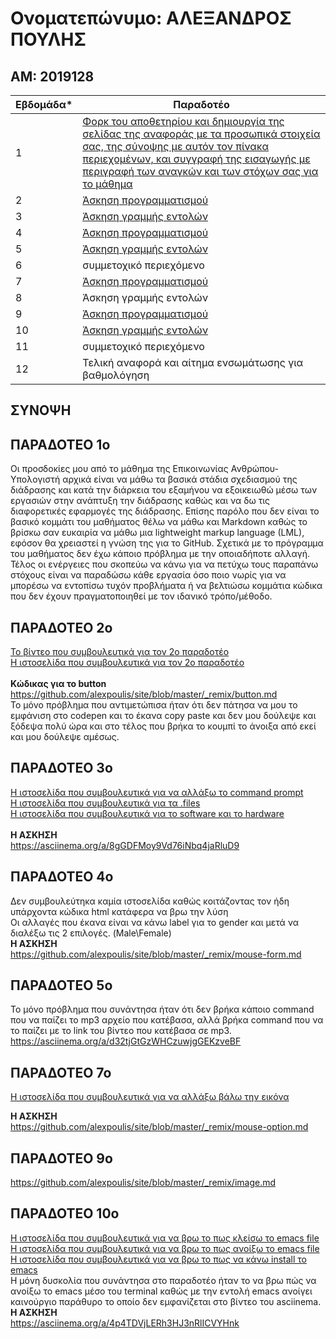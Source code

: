 # Ονοματεπώνυμο: ΑΛΕΞΑΝΔΡΟΣ ΠΟΥΛΗΣ

## ΑΜ: 2019128
| Εβδομάδα* | Παραδοτέο |
| --- | --- |
| 1 | [Φορκ του αποθετηρίου και δημιουργία της σελίδας της αναφοράς με τα προσωπικά στοιχεία σας, της σύνοψης με αυτόν τον πίνακα περιεχομένων, και συγγραφή της εισαγωγής με περιγραφή των αναγκών και των στόχων σας για το μάθημα](#παραδοτερο-1ο) |
| 2 | [Άσκηση προγραμματισμού](#παραδοτεο-2ο) |
| 3 | [Άσκηση γραμμής εντολών](#παραδοτεο-3ο) |
| 4 | [Άσκηση προγραμματισμού](#παραδοτεο-4ο) |
| 5 | [Άσκηση γραμμής εντολών](#παραδοτεο-5ο) |
| 6 | συμμετοχικό περιεχόμενο |
| 7 | [Άσκηση προγραμματισμού](#παραδοτεο-7ο) |
| 8 | Άσκηση γραμμής εντολών |
| 9 | [Άσκηση προγραμματισμού](#παραδοτεο-9ο) |
| 10 | [Άσκηση γραμμής εντολών](#παραδοτεο-10ο) |
| 11 | συμμετοχικό περιεχόμενο |
| 12 | Τελική αναφορά και αίτημα ενσωμάτωσης για βαθμολόγηση |


## ΣΥΝΟΨΗ

## ΠΑΡΑΔΟΤΕΟ 1ο
 Οι προσδοκίες μου από το μάθημα της Επικοινωνίας Ανθρώπου-Υπολογιστή αρχικά είναι να μάθω τα βασικά στάδια σχεδιασμού της διάδρασης και κατά την διάρκεια του εξαμήνου να εξοικειωθώ μέσω των εργασιών στην ανάπτυξη την διάδρασης καθώς και να δω τις διαφορετικές εφαρμογές της διάδρασης. Επίσης παρόλο που δεν είναι το βασικό κομμάτι του μαθήματος θέλω να μάθω και Markdown καθώς το βρίσκω σαν ευκαιρία να μάθω μια lightweight markup language (LML), εφόσον θα χρειαστεί η γνώση της για το GitHub. Σχετικά με το πρόγραμμα του μαθήματος δεν έχω κάποιο πρόβλημα με την οποιαδήποτε αλλαγή. Τέλος οι ενέργειες που σκοπεύω να κάνω για να πετύχω τους παραπάνω στόχους είναι να παραδώσω κάθε εργασία όσο ποιο νωρίς για να μπορέσω να εντοπίσω τυχόν προβλήματα ή να βελτιώσω κομμάτια κώδικα που δεν έχουν πραγματοποιηθεί με τον ιδανικό τρόπο/μέθοδο.
## ΠΑΡΑΔΟΤΕΟ 2ο
[Το βίντεο που συμβουλευτικά για τον 2ο παραδοτέο](https://www.youtube.com/watch?v=UB1O30fR-EE&t=1516s)<br/>
[Η ιστοσελίδα που συμβουλευτικά για τον 2ο παραδοτέο](https://www.w3schools.com/html/html_colors.asp)<br/>
<br/>
__Κώδικας για το button__<br/>
https://github.com/alexpoulis/site/blob/master/_remix/button.md<br/>
Το μόνο πρόβλημα που αντιμετώπισα ήταν ότι δεν πάτησα να μου το εμφάνιση στο codepen και το έκανα copy paste και δεν μου δούλεψε και ξόδεψα πολύ ώρα και στο τέλος που βρήκα το κουμπί το άνοιξα από εκεί και μου δούλεψε αμέσως.
## ΠΑΡΑΔΟΤΕΟ 3ο
[Η ιστοσελίδα που συμβουλευτικά για να αλλάξω το command prompt](https://phoenixnap.com/kb/change-bash-prompt-linux)<br/>
[Η ιστοσελίδα που συμβουλευτικά για τα .files](http://manpages.ubuntu.com/manpages/bionic/man1/ls.1.html)<br/>
[Η ιστοσελίδα που συμβουλευτικά για το software και το hardware](https://vitux.com/get-linux-system-and-hardware-details-on-the-command-line/)<br/>
<br/>
__Η ΑΣΚΗΣΗ__<br/>
https://asciinema.org/a/8gGDFMoy9Vd76iNbq4jaRluD9
## ΠΑΡΑΔΟΤΕΟ 4ο
Δεν συμβουλεύτηκα καμία ιστοσελίδα καθώς κοιτάζοντας τον ήδη υπάρχοντα κώδικα html κατάφερα να βρω την λύση<br/>
Οι αλλαγές που έκανα είναι να κάνω label για το gender και μετά να διαλέξω τις 2 επιλογές.
 (Male\Female)<br/>
__Η ΑΣΚΗΣΗ__<br/>
https://github.com/alexpoulis/site/blob/master/_remix/mouse-form.md
## ΠΑΡΑΔΟΤΕΟ 5o
Το μόνο πρόβλημα που συνάντησα ήταν ότι δεν βρήκα κάποιο command που να παίζει το mp3 αρχείο που κατέβασα, αλλά βρήκα command που να το παίζει με το link του βίντεο που κατέβασα σε mp3.
https://asciinema.org/a/d32tjGtGzWHCzuwjgGEKzveBF

## ΠΑΡΑΔΟΤΕΟ 7ο
[Η ιστοσελίδα που συμβουλευτικά για να αλλάξω βάλω την εικόνα](https://www.w3schools.com/html/html_images.asp)<br/>

__Η ΑΣΚΗΣΗ__<br/>
https://github.com/alexpoulis/site/blob/master/_remix/mouse-option.md<br/>
 
## ΠΑΡΑΔΟΤΕΟ 9o 
https://github.com/alexpoulis/site/blob/master/_remix/image.md<br/>
 
## ΠΑΡΑΔΟΤΕΟ 10ο
[Η ιστοσελίδα που συμβουλευτικά για να βρω το πως κλείσω το emacs file](https://stackoverflow.com/questions/55485863/how-to-exit-emacs-text-editor-in-ubuntu-terminal/55488766)<br/>
[Η ιστοσελίδα που συμβουλευτικά για να βρω το πως ανοίξω το emacs file](https://superuser.com/questions/203298/ubuntu-keep-emacs-in-the-terminal)<br/>
[Η ιστοσελίδα που συμβουλευτικά για να βρω το πως να κάνω install το emacs](https://linuxhint.com/ubuntu_emacs_installation/)<br/>
Η μόνη δυσκολία που συνάντησα στο παραδοτέο ήταν το να βρω πώς να ανοίξω το emacs μέσο του terminal καθώς με την εντολή emacs ανοίγει καινούργιο παράθυρο  το οποίο δεν εμφανίζεται στο βίντεο του asciinema.<br/>
__Η ΑΣΚΗΣΗ__<br/>
https://asciinema.org/a/4p4TDVjLERh3HJ3nRlICVYHnk<br/>

